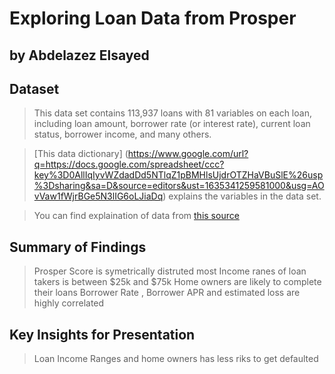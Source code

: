 # Exploring Loan Data from Prosper 
## by Abdelazez Elsayed


## Dataset




>This data set contains 113,937 loans with 81 variables on each loan, including loan amount, borrower rate (or interest rate), current loan status, borrower income, and many others.

>[This data dictionary] (https://www.google.com/url?q=https://docs.google.com/spreadsheet/ccc?key%3D0AllIqIyvWZdadDd5NTlqZ1pBMHlsUjdrOTZHaVBuSlE%26usp%3Dsharing&sa=D&source=editors&ust=1635341259581000&usg=AOvVaw1fWjrBGe5N3lIG6oLJiaDq) explains the variables in the data set.

> You can find explaination of data from [this source](https://docs.google.com/spreadsheets/d/1gDyi_L4UvIrLTEC6Wri5nbaMmkGmLQBk-Yx3z0XDEtI/edit#gid=0)

## Summary of Findings

> Prosper Score is symetrically distruted
> most Income ranes of loan takers is between $25k and $75k
> Home owners are likely to complete their loans 
> Borrower Rate , Borrower APR and estimated loss are highly correlated

## Key Insights for Presentation

> Loan Income Ranges and home owners has less riks to get defaulted
